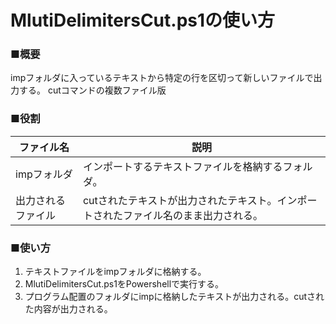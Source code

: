 # MlutiDelimitersCut.ps1の使い方
### ■概要
impフォルダに入っているテキストから特定の行を区切って新しいファイルで出力する。
cutコマンドの複数ファイル版

### ■役割
|ファイル名|説明|
|--|--|
|impフォルダ|インポートするテキストファイルを格納するフォルダ。|
|出力されるファイル|cutされたテキストが出力されたテキスト。インポートされたファイル名のまま出力される。|

### ■使い方
1. テキストファイルをimpフォルダに格納する。
1. MlutiDelimitersCut.ps1をPowershellで実行する。
1. プログラム配置のフォルダにimpに格納したテキストが出力される。cutされた内容が出力される。